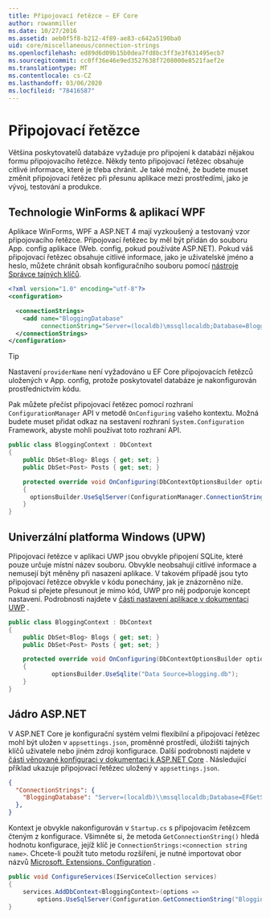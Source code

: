 ```yaml
---
title: Připojovací řetězce – EF Core
author: rowanmiller
ms.date: 10/27/2016
ms.assetid: aeb0f5f8-b212-4f89-ae83-c642a5190ba0
uid: core/miscellaneous/connection-strings
ms.openlocfilehash: ed89d6d09b15b0dea7fd8bc3ff3e3f631495ecb7
ms.sourcegitcommit: cc0ff36e46e9ed3527638f7208000e8521faef2e
ms.translationtype: MT
ms.contentlocale: cs-CZ
ms.lasthandoff: 03/06/2020
ms.locfileid: "78416587"
---
```

# <a name="connection-strings"></a>Připojovací řetězce

Většina poskytovatelů databáze vyžaduje pro připojení k databázi nějakou formu připojovacího řetězce. Někdy tento připojovací řetězec obsahuje citlivé informace, které je třeba chránit. Je také možné, že budete muset změnit připojovací řetězec při přesunu aplikace mezi prostředími, jako je vývoj, testování a produkce.

## <a name="winforms--wpf-applications"></a>Technologie WinForms & aplikací WPF

Aplikace WinForms, WPF a ASP.NET 4 mají vyzkoušený a testovaný vzor připojovacího řetězce. Připojovací řetězec by měl být přidán do souboru App. config aplikace (Web. config, pokud používáte ASP.NET). Pokud váš připojovací řetězec obsahuje citlivé informace, jako je uživatelské jméno a heslo, můžete chránit obsah konfiguračního souboru pomocí [nástroje Správce tajných klíčů](https://docs.microsoft.com/aspnet/core/security/app-secrets#secret-manager).

``` xml
<?xml version="1.0" encoding="utf-8"?>
<configuration>

  <connectionStrings>
    <add name="BloggingDatabase"
         connectionString="Server=(localdb)\mssqllocaldb;Database=Blogging;Trusted_Connection=True;" />
  </connectionStrings>
</configuration>
```

> [!TIP]  
> Nastavení `providerName` není vyžadováno u EF Core připojovacích řetězců uložených v App. config, protože poskytovatel databáze je nakonfigurován prostřednictvím kódu.

Pak můžete přečíst připojovací řetězec pomocí rozhraní `ConfigurationManager` API v metodě `OnConfiguring` vašeho kontextu. Možná budete muset přidat odkaz na sestavení rozhraní `System.Configuration` Framework, abyste mohli používat toto rozhraní API.

``` csharp
public class BloggingContext : DbContext
{
    public DbSet<Blog> Blogs { get; set; }
    public DbSet<Post> Posts { get; set; }

    protected override void OnConfiguring(DbContextOptionsBuilder optionsBuilder)
    {
      optionsBuilder.UseSqlServer(ConfigurationManager.ConnectionStrings["BloggingDatabase"].ConnectionString);
    }
}
```

## <a name="universal-windows-platform-uwp"></a>Univerzální platforma Windows (UPW)

Připojovací řetězce v aplikaci UWP jsou obvykle připojení SQLite, které pouze určuje místní název souboru. Obvykle neobsahují citlivé informace a nemusejí být měněny při nasazení aplikace. V takovém případě jsou tyto připojovací řetězce obvykle v kódu ponechány, jak je znázorněno níže. Pokud si přejete přesunout je mimo kód, UWP pro něj podporuje koncept nastavení. Podrobnosti najdete v [části nastavení aplikace v dokumentaci UWP](https://docs.microsoft.com/windows/uwp/app-settings/store-and-retrieve-app-data) .

``` csharp
public class BloggingContext : DbContext
{
    public DbSet<Blog> Blogs { get; set; }
    public DbSet<Post> Posts { get; set; }

    protected override void OnConfiguring(DbContextOptionsBuilder optionsBuilder)
    {
            optionsBuilder.UseSqlite("Data Source=blogging.db");
    }
}
```

## <a name="aspnet-core"></a>Jádro ASP.NET

V ASP.NET Core je konfigurační systém velmi flexibilní a připojovací řetězec mohl být uložen v `appsettings.json`, proměnné prostředí, úložišti tajných klíčů uživatele nebo jiném zdroji konfigurace. Další podrobnosti najdete v [části věnované konfiguraci v dokumentaci k ASP.NET Core](https://docs.asp.net/en/latest/fundamentals/configuration.html) . Následující příklad ukazuje připojovací řetězec uložený v `appsettings.json`.

``` json
{
  "ConnectionStrings": {
    "BloggingDatabase": "Server=(localdb)\\mssqllocaldb;Database=EFGetStarted.ConsoleApp.NewDb;Trusted_Connection=True;"
  },
}
```

Kontext je obvykle nakonfigurován v `Startup.cs` s připojovacím řetězcem čteným z konfigurace. Všimněte si, že metoda `GetConnectionString()` hledá hodnotu konfigurace, jejíž klíč je `ConnectionStrings:<connection string name>`. Chcete-li použít tuto metodu rozšíření, je nutné importovat obor názvů [Microsoft. Extensions. Configuration](https://docs.microsoft.com/dotnet/api/microsoft.extensions.configuration) .

``` csharp
public void ConfigureServices(IServiceCollection services)
{
    services.AddDbContext<BloggingContext>(options =>
        options.UseSqlServer(Configuration.GetConnectionString("BloggingDatabase")));
}
```
